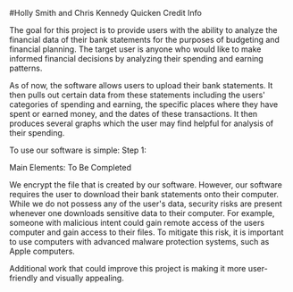 #Holly Smith and Chris Kennedy Quicken Credit Info

The goal for this project is to provide users with the ability to analyze the financial data of their bank statements for the purposes of budgeting and financial planning. The target user is anyone who would like to make informed financial decisions by analyzing their spending and earning patterns. 

As of now, the software allows users to upload their bank statements. It then pulls out certain data from these statements including the users' categories of spending and earning, the specific places where they have spent or earned money, and the dates of these transactions. It then produces several graphs which the user may find helpful for analysis of their spending. 

To use our software is simple:
  Step 1: 
  
Main Elements: To Be Completed

We encrypt the file that is created by our software. However, our software requires the user to download their bank statements onto their computer. While we do not possess any of the user's data, security risks are present whenever one downloads sensitive data to their computer. For example, someone with malicious intent could gain remote access of the users computer and gain access to their files. To mitigate this risk, it is important to use computers with advanced malware protection systems, such as Apple computers.

Additional work that could improve this project is making it more user-friendly and visually appealing. 


